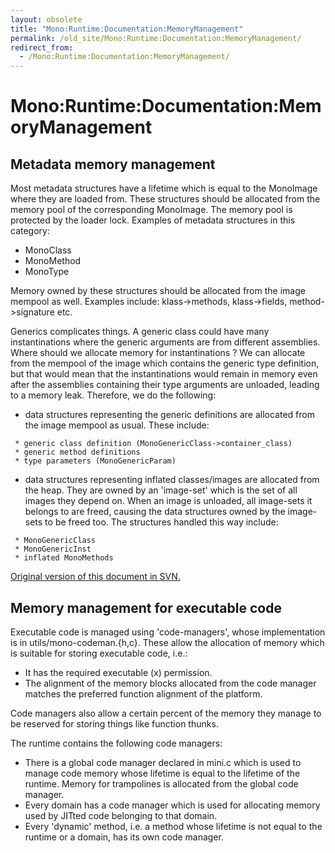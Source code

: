 ```yaml
---
layout: obsolete
title: "Mono:Runtime:Documentation:MemoryManagement"
permalink: /old_site/Mono:Runtime:Documentation:MemoryManagement/
redirect_from:
  - /Mono:Runtime:Documentation:MemoryManagement/
---
```


Mono:Runtime:Documentation:MemoryManagement
===========================================

Metadata memory management
--------------------------

Most metadata structures have a lifetime which is equal to the MonoImage where they are loaded from. These structures should be allocated from the memory pool of the corresponding MonoImage. The memory pool is protected by the loader lock. Examples of metadata structures in this category:

-   MonoClass
-   MonoMethod
-   MonoType

Memory owned by these structures should be allocated from the image mempool as well. Examples include: klass-\>methods, klass-\>fields, method-\>signature etc.

Generics complicates things. A generic class could have many instantinations where the generic arguments are from different assemblies. Where should we allocate memory for instantinations ? We can allocate from the mempool of the image which contains the generic type definition, but that would mean that the instantinations would remain in memory even after the assemblies containing their type arguments are unloaded, leading to a memory leak. Therefore, we do the following:

-   data structures representing the generic definitions are allocated from the image mempool as usual. These include:

<!-- -->

     * generic class definition (MonoGenericClass->container_class)
     * generic method definitions
     * type parameters (MonoGenericParam)

-   data structures representing inflated classes/images are allocated from the heap. They are owned by an 'image-set' which is the set of all images they depend on. When an image is unloaded, all image-sets it belongs to are freed, causing the data structures owned by the image-sets to be freed too. The structures handled this way include:

<!-- -->

     * MonoGenericClass
     * MonoGenericInst
     * inflated MonoMethods

[Original version of this document in SVN.](http://anonsvn.mono-project.com/viewvc/trunk/mono/docs/memory-management.txt?revision=85938&view=markup)

Memory management for executable code
-------------------------------------

Executable code is managed using 'code-managers', whose implementation is in utils/mono-codeman.{h,c}. These allow the allocation of memory which is suitable for storing executable code, i.e.:

-   It has the required executable (x) permission.
-   The alignment of the memory blocks allocated from the code manager matches the preferred function alignment of the platform.

Code managers also allow a certain percent of the memory they manage to be reserved for storing things like function thunks.

The runtime contains the following code managers:

-   There is a global code manager declared in mini.c which is used to manage code memory whose lifetime is equal to the lifetime of the runtime. Memory for trampolines is allocated from the global code manager.
-   Every domain has a code manager which is used for allocating memory used by JITted code belonging to that domain.
-   Every 'dynamic' method, i.e. a method whose lifetime is not equal to the runtime or a domain, has its own code manager.


